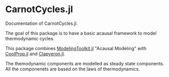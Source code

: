 # CarnotCycles.jl

Documentation of CarnotCycles.jl.

The goal of this package is to have a basic acausal framework to model thermodynamic cycles.

This package combines [ModelingToolkit.jl](https://github.com/SciML/ModelingToolkit.jl) "Acausal Modeling" with [CoolProp.jl](https://github.com/CoolProp/CoolProp.jl) and [Clapyeron.jl](https://github.com/ClapeyronThermo/Clapeyron.jl). 

The themodynamic components are modelled as steady state components. All the componenets are based on the laws of thermodynamics.